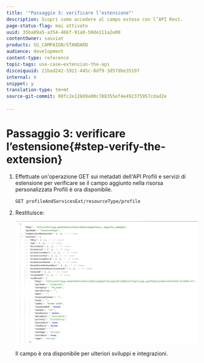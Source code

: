 ```yaml
---
title: '"Passaggio 3: verificare l’estensione"'
description: Scopri come accedere al campo esteso con l’API Rest.
page-status-flag: mai attivato
uuid: 35ba89a5-a354-466f-91a0-50de111a2e00
contentOwner: sauviat
products: SG_CAMPAIGN/STANDARD
audience: development
content-type: reference
topic-tags: use-case—extension-the-api
discoiquuid: 21bad242-5921-445c-8df9-3d57dbe35197
internal: n
snippet: y
translation-type: tm+mt
source-git-commit: 00fc2e12669a00c788355ef4e492375957cdad2e

---
```



# Passaggio 3: verificare l’estensione{#step-verify-the-extension}

1. Effettuate un'operazione GET sui metadati dell'API Profili e servizi di estensione per verificare se il campo aggiunto nella risorsa personalizzata Profili è ora disponibile.

   ```
   GET profileAndServicesExt/resourceType/profile
   ```

1. Restituisce:

   ![](assets/extendpandsapiview.png)

   Il campo è ora disponibile per ulteriori sviluppi e integrazioni.

